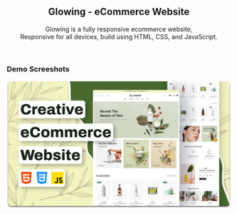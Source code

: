<div align="center">
  
 

  <br />
  <br />

  <h2 align="center">Glowing - eCommerce Website</h2>

  Glowing is a fully responsive ecommerce website, <br />Responsive for all devices, build using HTML, CSS, and JavaScript.



</div>

<br />

### Demo Screeshots

![Glowing Desktop Demo](./readme-images/desktop.png "Desktop Demo")

